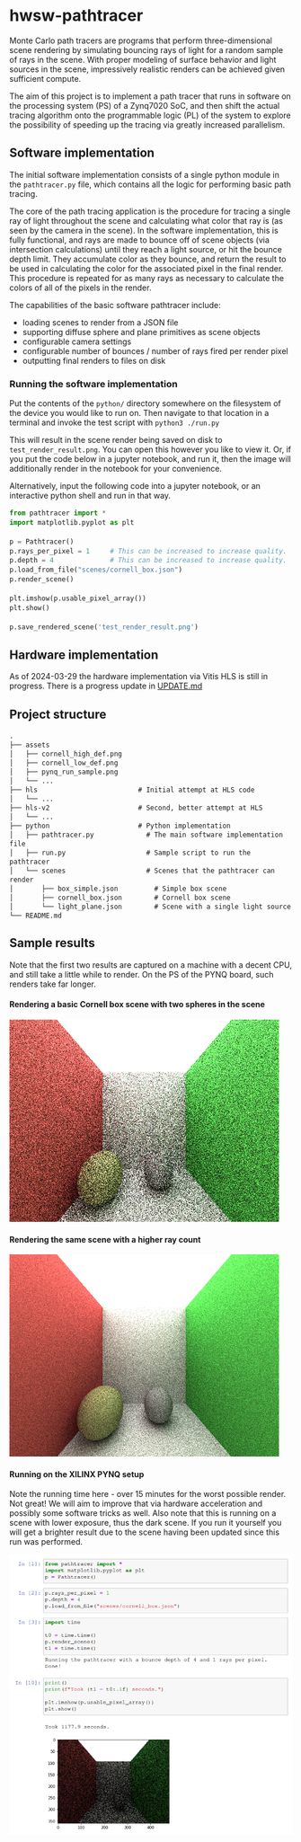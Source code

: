 # hwsw-pathtracer

Monte Carlo path tracers are programs that perform three-dimensional scene
rendering by simulating bouncing rays of light for a random sample of rays in the
scene. With proper modeling of surface behavior and light sources in the scene,
impressively realistic renders can be achieved given sufficient compute.

The aim of this project is to implement a path tracer that runs in software on the
processing system (PS) of a Zynq7020 SoC, and then shift the actual tracing
algorithm onto the programmable logic (PL) of the system to explore the possibility
of speeding up the tracing via greatly increased parallelism.

## Software implementation

The initial software implementation consists of a single python module in the
`pathtracer.py` file, which contains all the logic for performing basic
path tracing.

The core of the path tracing application is the procedure for tracing a single ray
of light throughout the scene and calculating what color that ray is (as seen by
the camera in the scene). In the software implementation, this is fully functional,
and rays are made to bounce off of scene objects (via intersection calculations)
until they reach a light source, or hit the bounce depth limit. They accumulate
color as they bounce, and return the result to be used in calculating the color
for the associated pixel in the final render. This procedure is repeated for as
many rays as necessary to calculate the colors of all of the pixels in the render.

The capabilities of the basic software pathtracer include:
- loading scenes to render from a JSON file
- supporting diffuse sphere and plane primitives as scene objects
- configurable camera settings
- configurable number of bounces / number of rays fired per render pixel
- outputting final renders to files on disk

### Running the software implementation

Put the contents of the `python/` directory somewhere on
the filesystem of the device you would like to run on.
Then navigate to that location in a terminal and invoke
the test script with `python3 ./run.py`

This will result in the scene render being saved on disk to
`test_render_result.png`. You can open this however you like to view it.
Or, if you put the code below in a jupyter notebook, and run it, then
the image will additionally render in the notebook for your convenience.

Alternatively, input the following code into a jupyter notebook,
or an interactive python shell and run in that way.

```python
from pathtracer import *
import matplotlib.pyplot as plt

p = Pathtracer()
p.rays_per_pixel = 1     # This can be increased to increase quality.
p.depth = 4              # This can be increased to increase quality.
p.load_from_file("scenes/cornell_box.json")
p.render_scene()

plt.imshow(p.usable_pixel_array())
plt.show()

p.save_rendered_scene('test_render_result.png')
```

## Hardware implementation

As of 2024-03-29 the hardware implementation via Vitis HLS is still in progress. There is a progress update in [UPDATE.md](./UPDATE.md)

## Project structure

```
.
├── assets
│   ├── cornell_high_def.png
│   ├── cornell_low_def.png
│   ├── pynq_run_sample.png
│   └── ...
├── hls                         # Initial attempt at HLS code
│   └── ...
├── hls-v2                      # Second, better attempt at HLS
│   └── ...
├── python                      # Python implementation
│   ├── pathtracer.py             # The main software implementation file
│   ├── run.py                    # Sample script to run the pathtracer
│   └── scenes                    # Scenes that the pathtracer can render
│       ├── box_simple.json         # Simple box scene
│       ├── cornell_box.json        # Cornell box scene
│       └── light_plane.json        # Scene with a single light source
└── README.md
```
## Sample results

Note that the first two results are captured on a machine with a decent CPU, and
still take a little while to render. On the PS of the PYNQ board, such renders take
far longer.

#### Rendering a basic Cornell box scene with two spheres in the scene
![](./assets/cornell_low_def.png)

#### Rendering the same scene with a higher ray count
![](./assets/cornell_high_def.png)

#### Running on the XILINX PYNQ setup

Note the running time here - over 15 minutes for the worst possible render.
Not great! We will aim to improve that via hardware acceleration and
possibly some software tricks as well. Also note that this is running on a scene
with lower exposure, thus the dark scene. If you run it yourself you will get a
brighter result due to the scene having been updated since this run was performed.

![](./assets/pynq_run_sample.png)
